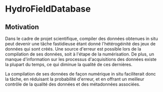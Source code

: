 # HydroFieldDatabase
## Motivation
Dans le cadre de projet scientifique, compiler des données obtenues in situ peut devenir une tâche fastidieuse étant donné l'hétérogéinité des jeux de données qui sont créés. Une source d'erreur est possible lors de la compilation de ses données, soit à l'étape de la numérisation. De plus, un manque d'information sur les processus d'acquisitions des données existe la plupart du temps, ce qui diminue la qualité de ces dernières.

La compilation de ses données de façon numérique in situ faciliterait donc la tâche, en réduisant la probabilité d'erreur, et en offrant un meilleur contrôle de la qualité des données et des métadonnées associées. 
